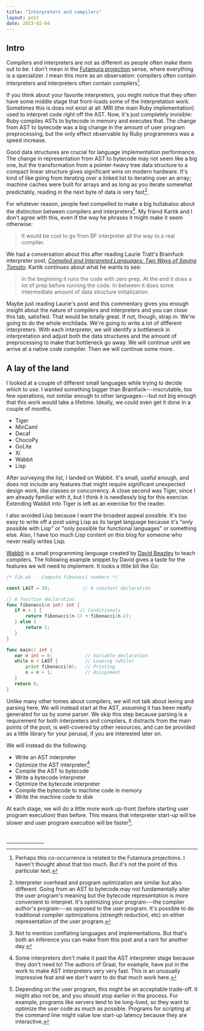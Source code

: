 ```yaml
---
title: "Interpreters and compilers"
layout: post
date: 2023-02-04
---
```


<!-- Should I call this post "potato potato" as a terrible joke reference to
Laurie's post? Or maybe I should call the interpreter potato and the compiler
potato, pronounced differently. -->

<!--
There's been a lot of back-and-forth about what it means to be an interpreter
and what it means to be a compiler. This post will show you a bunch of examples
and ask you "interpreter or compiler?" and hopefully you will realize the line
is fuzzier than you previously thought and maybe not always a useful
distinction.

There are some projects like [Elk](https://github.com/cesanta/elk) that
run JavaScript right off the source code. I think most people would call this
an interpreter.

There are some languages like [Forth](https://en.wikipedia.org/wiki/Forth_(programming_language))
whose implementations generally read one word of input at a time and act on
that. Kind of like just running off of the output of a tokenizer. Interpreter?
Probably, yes.

Some projects like old versions of the main
[Ruby](https://github.com/ruby/ruby/) implementation (MRI) build an abstract
syntax tree (AST) and run code from the AST. Interpreter? Compiler? I think
most people would still say interpreter, despite having a transformation pass
from text to tree. If I recall correctly, people on the internet circa 2012
really loved to define "interpreter" as only the tree-walking kind.

Nowadays MRI turns the AST into bytecode before running it. This all happens
transparently to you, the programmer, and the bytecode never leaves the VM.
Hmmm, things are getting a little fuzzier. There's another code transformation,
this time from tree to linearized bytecode...

CPython takes this a step further with `.pyc` files and Java with `.class`
files (it's in the spec!). Does having an artifact on disk skew your perception
of what's going on?

Further, some Java runtimes like the [OpenJDK](https://github.com/openjdk/jdk)
even turn the bytecode into machine code before running it, though the machine
code tends not to hit the disk. At this point we're several transformation
layers deep. Is the OpenJDK an interpreter? A compiler?

And what about [Clang](https://github.com/llvm/llvm-project), which takes in
C++ code and emits machine code to disk? Would you call that a compiler? What
if I told you that they have not one, but two different interpreters inside the
compiler itself? That the constexpr tree-walking interpreter needed to be
turned into a bytecode interpreter to improve compile times?

I think the main takeaway I am trying to push is that internet discourse about
this has gotten a little silly and doesn't help people learn things.
Interpreters tend to contain compilers and compilers tend to contain
interpreters. It's a nice symbiotic coexistence. And if you really need to draw
a line somewhere, then I guess compilers turn programs into other programs and
interpreters turn programs into values. Or something like that. It gets a
little fuzzy when you treat the code as data.

## Epilogue

What this doesn't address is that some *languages* require more run-time glue
code, called "a runtime", to happen around the edges of your application code.
Features like reflection, dynamic dispatch, garbage collection, etc all add a
bit of runtime code into the mix. People who see implementations that include a
runtime tend to point their fingers and yell "interpreter!" but I think it's a
red herring.
-->

## Intro

Compilers and interpreters are not as different as people often make them out
to be. I don't mean in the [Futamura projection][futamura] sense, where
everything is a specializer. I mean this more as an observation: compilers
often contain interpreters and interpreters often contain
compilers[^futamura-related].

[futamura]: https://en.wikipedia.org/wiki/Partial_evaluation#Futamura_projections

[^futamura-related]: Perhaps this co-occurrence is related to the Futamura
    projections. I haven't thought about that too much. But it's not the point
    of this particular text.

If you think about your favorite interpreters, you might notice that they often
have some middle stage that front-loads some of the interpretation work.
Sometimes this is does not exist at all: MRI (the main Ruby implementation)
used to interpret code right off the AST. Now, it's just completely invisible:
Ruby compiles ASTs to bytecode in memory and executes that. The change from AST
to bytecode was a big change in the amount of user program preprocessing, but
the only effect observable by Ruby programmers was a speed increase.

Good data structures are crucial for language implementation performance. The
change in representation from AST to bytecode may not seem like a big one, but
the transformation from a pointer-heavy tree data structure to a compact linear
structure gives significant wins on modern hardware. It's kind of like going
from iterating over a linked list to iterating over an array; machine caches
were built for arrays and as long as you iterate somewhat predictably, reading
in the next byte of data is very fast[^interpretive-overhead].

[^interpretive-overhead]: Interpreter overhead and program optimization are
    similar but also different. Going from an AST to bytecode may not
    fundamentally alter the user program's meaning but the bytecode
    representation is more convenient to interpret. It's optimizing your
    program---the compiler author's program---as opposed to the user program.
    It's possible to do traditional compiler optimizations (strength reduction,
    etc) on either representation of the user program.

For whatever reason, people feel compelled to make a big hullabaloo about the
distinction between compilers and interpreters[^languages-implementations]. My
friend Kartik and I don't agree with this, even if the way he phrases it might
make it seem otherwise:

[^languages-implementations]: Not to mention conflating languages and
    implementations. But that's both an inference you can make from this post
    and a rant for another day.

> It would be cool to go from BF interpreter all the way to a real compiler.

We had a conversation about this after reading Laurie Tratt's Brainfuck
interpreter post, [*Compiled and Interpreted Languages: Two Ways of Saying
Tomato*][ltbf]. Kartik continues about what he wants to see:

[ltbf]: https://tratt.net/laurie/blog/2023/compiled_and_interpreted_languages_two_ways_of_saying_tomato.html

> In the beginning it runs the code with zero prep. At the end it does a lot of
> prep before running the code. In between it does some intermediate amount of
> data structure initialization.

Maybe just reading Laurie's post and this commentary gives you enough insight
about the nature of compilers and interpreters and you can close this tab,
satisfied. That would be totally great. If not, though, strap in. We're going
to do the whole enchilada. We're going to write a lot of different
interpreters. With each interpreter, we will identify a bottleneck in
interpretation and adjust both the data structures and the amount of
preprocessing to make that bottleneck go away. We will continue until we arrive
at a native code compiler. Then we will continue some more.

## A lay of the land

I looked at a couple of different small languages while trying to decide which
to use. I wanted something bigger than Brainfuck---inscrutable, too few
operations, not similar enough to other languages---but not big enough that
this work would take a lifetime. Ideally, we could even get it done in a couple
of months.

* Tiger
* MinCaml
* Decaf
* ChocoPy
* GoLite
* Xi
* Wabbit
* Lisp

After surveying the list, I landed on Wabbit. It's small, useful enough, and
does not include any features that might require significant unexpected design
work, like classes or concurrency. A close second was Tiger, since I am already
familiar with it, but I think it is needlessly big for this exercise. Extending
Wabbit into Tiger is left as an exercise for the reader.

I also avoided Lisp because I want the broadest appeal possible. It's too easy
to write off a post using Lisp as its target language because it's "only
possible with Lisp" or "only possible for functional languages" or something
else. Also, I have too much Lisp content on this blog for someone who never
really writes Lisp.

[Wabbit][wabbit] is a small programming language created by [David
Beazley][dabeaz] to teach compilers. The following example snippet by David
gives a taste for the features we will need to implement. It looks a little bit
like Go:

[wabbit]: https://www.dabeaz.com/wabbit.html
[dabeaz]: https://www.dabeaz.com/index.html

```go
/* fib.wb -  Compute fibonacci numbers */

const LAST = 30;            // A constant declaration

// A function declaration
func fibonacci(n int) int {
   if n > 1 {              // Conditionals
       return fibonacci(n-1) + fibonacci(n-2);
   } else {
       return 1;
   }
}

func main() int {
   var n int = 0;            // Variable declaration
   while n < LAST {          // Looping (while)
       print fibonacci(n);   // Printing
       n = n + 1;            // Assignment
   }
   return 0;
}
```

Unlike many other tomes about compilers, we will not talk about lexing and
parsing here. We will instead start at the AST, assuming it has been neatly
generated for us by some parser. We skip this step because parsing is a
requirement for both interpreters and compilers, it distracts from the main
points of the post, is well-covered by other resources, and can be provided as
a little library for your perusal, if you are interested later on.

We will instead do the following:

* Write an AST interpreter
* Optimize the AST interpreter[^graal]
* Compile the AST to bytecode
* Write a bytecode interpreter
* Optimize the bytecode interpreter
* Compile the bytecode to machine code in memory
* Write the machine code to disk

[^graal]: Some interpreters don't make it past the AST interpreter stage
    because they don't need to! The authors of Graal, for example, have put in
    the work to make AST interpreters very very fast. This is an unusually
    impressive feat and we don't want to do that much work here.

At each stage, we will do a little more work up-front (before starting user
program execution) than before. This means that interpreter start-up will be
slower and user program execution will be faster[^user-needs].

[^user-needs]: Depending on the user program, this might be an acceptable
    trade-off. It might also not be, and you should stop earlier in the
    process. For example, programs like servers tend to be long-lived, so they
    want to optimize the user code as much as possible. Programs for scripting
    at the command line might value low start-up latency because they are
    interactive.

<br />
<hr style="width: 100px;" />
<!-- Footnotes -->
